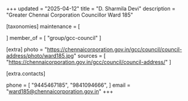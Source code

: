 +++
updated = "2025-04-12"
title = "D. Sharmila Devi"
description = "Greater Chennai Corporation Councillor Ward 185"

[taxonomies]
maintenance = [

]
member_of = [
    "group/gcc-council"
]

[extra]
photo = "https://chennaicorporation.gov.in/gcc/council/council-address/photo/ward185.jpg"
sources = [
    "https://chennaicorporation.gov.in/gcc/council/council-address/"
]

[extra.contacts]

phone = [
    "9445467185",
    "9841094666",
    ]
email = "ward185@chennaicorporation.gov.in"
+++